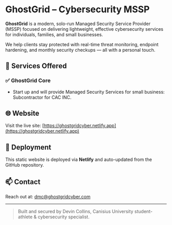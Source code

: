 # GhostGrid – Cybersecurity MSSP

**GhostGrid** is a modern, solo-run Managed Security Service Provider (MSSP) focused on delivering lightweight, effective cybersecurity services for individuals, families, and small businesses.

We help clients stay protected with real-time threat monitoring, endpoint hardening, and monthly security checkups — all with a personal touch.

## 🔐 Services Offered

### ✅ GhostGrid Core 
- Start up and will provide Managed Security Services for small business: Subcontractor for CAC INC.

## 🌐 Website

Visit the live site: [https://ghostgridcyber.netlify.app](https://ghostgridcyber.netlify.app)

## 🚀 Deployment

This static website is deployed via **Netlify** and auto-updated from the GitHub repository.

## 📫 Contact

Reach out at: [dmc@ghostgridcyber.com](mailto:dmc@ghostgridcyber.com)

---

> Built and secured by Devin Collins, Canisius University student-athlete & cybersecurity specialist.
